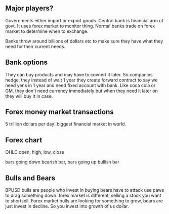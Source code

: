 ## Major players?
Governments either import or export goods. Central bank is financial arm of govt. It uses forex market to monitor thing.
Normal banks trade on forex market to determine when to exchange.

Banks throw around billions of dollars etc to make sure they have what they need for their current needs.

## Bank options
They can buy products and may have to covnert it later. So companies hedge, they instead of wait 1 year they create forward contract to say we need yens in 1 year and need fixed account with bank. Like coca cola or GM, they don't need currency immediately but when they need it later on they will buy it in case.

## Forex money market transactions
5 trillion dollars per day!
biggest financial market in world.

## Forex chart
OHLC
open, high, low, close

bars going down bearish bar, bars going up bullish bar

## Bulls and Bears
BPUSD
bulls are people who invest in buying
bears have to attack use paws to drag something down.
forex market is different, selling a stock you want to shortsell. Forex market bulls are looking for something to grow, bears are just invest in decline. So you invest into growth of us dollar.

